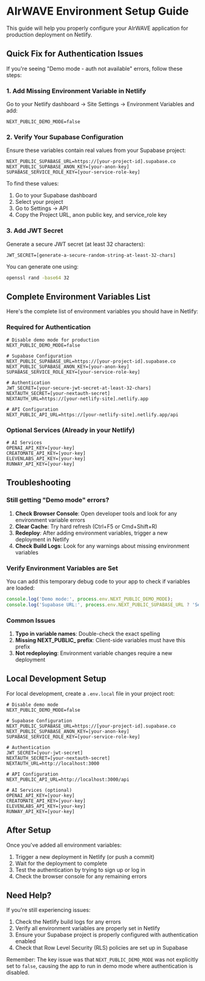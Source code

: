 # AIrWAVE Environment Setup Guide

This guide will help you properly configure your AIrWAVE application for production deployment on Netlify.

## Quick Fix for Authentication Issues

If you're seeing "Demo mode - auth not available" errors, follow these steps:

### 1. Add Missing Environment Variable in Netlify

Go to your Netlify dashboard → Site Settings → Environment Variables and add:

```
NEXT_PUBLIC_DEMO_MODE=false
```

### 2. Verify Your Supabase Configuration

Ensure these variables contain real values from your Supabase project:

```
NEXT_PUBLIC_SUPABASE_URL=https://[your-project-id].supabase.co
NEXT_PUBLIC_SUPABASE_ANON_KEY=[your-anon-key]
SUPABASE_SERVICE_ROLE_KEY=[your-service-role-key]
```

To find these values:
1. Go to your Supabase dashboard
2. Select your project
3. Go to Settings → API
4. Copy the Project URL, anon public key, and service_role key

### 3. Add JWT Secret

Generate a secure JWT secret (at least 32 characters):

```
JWT_SECRET=[generate-a-secure-random-string-at-least-32-chars]
```

You can generate one using:
```bash
openssl rand -base64 32
```

## Complete Environment Variables List

Here's the complete list of environment variables you should have in Netlify:

### Required for Authentication
```
# Disable demo mode for production
NEXT_PUBLIC_DEMO_MODE=false

# Supabase Configuration
NEXT_PUBLIC_SUPABASE_URL=https://[your-project-id].supabase.co
NEXT_PUBLIC_SUPABASE_ANON_KEY=[your-anon-key]
SUPABASE_SERVICE_ROLE_KEY=[your-service-role-key]

# Authentication
JWT_SECRET=[your-secure-jwt-secret-at-least-32-chars]
NEXTAUTH_SECRET=[your-nextauth-secret]
NEXTAUTH_URL=https://[your-netlify-site].netlify.app

# API Configuration
NEXT_PUBLIC_API_URL=https://[your-netlify-site].netlify.app/api
```

### Optional Services (Already in your Netlify)
```
# AI Services
OPENAI_API_KEY=[your-key]
CREATOMATE_API_KEY=[your-key]
ELEVENLABS_API_KEY=[your-key]
RUNWAY_API_KEY=[your-key]
```

## Troubleshooting

### Still getting "Demo mode" errors?

1. **Check Browser Console**: Open developer tools and look for any environment variable errors
2. **Clear Cache**: Try hard refresh (Ctrl+F5 or Cmd+Shift+R)
3. **Redeploy**: After adding environment variables, trigger a new deployment in Netlify
4. **Check Build Logs**: Look for any warnings about missing environment variables

### Verify Environment Variables are Set

You can add this temporary debug code to your app to check if variables are loaded:

```javascript
console.log('Demo mode:', process.env.NEXT_PUBLIC_DEMO_MODE);
console.log('Supabase URL:', process.env.NEXT_PUBLIC_SUPABASE_URL ? 'Set' : 'Not set');
```

### Common Issues

1. **Typo in variable names**: Double-check the exact spelling
2. **Missing NEXT_PUBLIC_ prefix**: Client-side variables must have this prefix
3. **Not redeploying**: Environment variable changes require a new deployment

## Local Development Setup

For local development, create a `.env.local` file in your project root:

```env
# Disable demo mode
NEXT_PUBLIC_DEMO_MODE=false

# Supabase Configuration
NEXT_PUBLIC_SUPABASE_URL=https://[your-project-id].supabase.co
NEXT_PUBLIC_SUPABASE_ANON_KEY=[your-anon-key]
SUPABASE_SERVICE_ROLE_KEY=[your-service-role-key]

# Authentication
JWT_SECRET=[your-jwt-secret]
NEXTAUTH_SECRET=[your-nextauth-secret]
NEXTAUTH_URL=http://localhost:3000

# API Configuration
NEXT_PUBLIC_API_URL=http://localhost:3000/api

# AI Services (optional)
OPENAI_API_KEY=[your-key]
CREATOMATE_API_KEY=[your-key]
ELEVENLABS_API_KEY=[your-key]
RUNWAY_API_KEY=[your-key]
```

## After Setup

Once you've added all environment variables:

1. Trigger a new deployment in Netlify (or push a commit)
2. Wait for the deployment to complete
3. Test the authentication by trying to sign up or log in
4. Check the browser console for any remaining errors

## Need Help?

If you're still experiencing issues:

1. Check the Netlify build logs for any errors
2. Verify all environment variables are properly set in Netlify
3. Ensure your Supabase project is properly configured with authentication enabled
4. Check that Row Level Security (RLS) policies are set up in Supabase

Remember: The key issue was that `NEXT_PUBLIC_DEMO_MODE` was not explicitly set to `false`, causing the app to run in demo mode where authentication is disabled.
